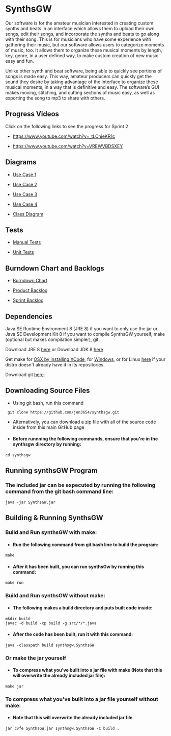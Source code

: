 # SynthsGW

Our software is for the amateur musician interested in creating custom synths
and beats in an interface which allows them to upload their own songs, edit
their songs, and incorporate the synths and beats to go along with their song.
This is for musicians who have some experience with gathering their music, but
our software allows users to categorize moments of music, too. It allows them
to organize these musical moments by length, key, genre, in a user defined way,
to make custom creation of new music easy and fun.

Unlike other synth and beat software, being able to quickly see portions of
songs is made easy. This way, amateur producers can quickly get the sound they
desire by taking advantage of the interface to organize these musical moments,
in a way that is definitive and easy. The software’s GUI makes moving,
stitching, and cutting sections of music easy, as well as exporting the song to
mp3 to share with others.

## Progress Videos
Click on the following links to see the progress for Sprint 2

 * https://www.youtube.com/watch?v=_tLChjeKR1c

 * https://www.youtube.com/watch?v=VREWVBDSXEY
 
## Diagrams
* [Use Case 1](https://github.com/jon3654/synthsgw/blob/master/diagrams/Use%20Case%201.pdf)

* [Use Case 2](https://github.com/jon3654/synthsgw/blob/master/diagrams/Use%20Case%202.pdf)

* [Use Case 3](https://github.com/jon3654/synthsgw/blob/master/diagrams/Use%20Case%203.pdf)

* [Use Case 4](https://github.com/jon3654/synthsgw/blob/master/diagrams/Use%20Case%204.pdf)

* [Class Diagram](https://github.com/jon3654/synthsgw/blob/master/diagrams/Class%20Diagram.pdf)

## Tests

* [Manual Tests](https://github.com/jon3654/synthsgw/blob/master/Tests/Manual%20Tests.pdf)

* [Unit Tests](https://github.com/jon3654/synthsgw/blob/master/Tests/com/github/synthsgw/tests/JUnitTest.java)

## Burndown Chart and Backlogs

* [Burndown Chart](https://github.com/jon3654/synthsgw/blob/master/Burndown_Chart.pdf)

* [Product Backlog](https://github.com/jon3654/synthsgw/blob/master/Product_Backlog.pdf)

* [Sprint Backlog](https://github.com/jon3654/synthsgw/blob/master/Sprint_Backlog.pdf)

## Dependencies
Java SE Runtime Environment 8 (JRE 8) if you want to only use the jar or Java SE Development Kit 8 if you want to compile SynthsGW yourself, make (optional but makes compilation simpler), git.

Download JRE 8 [here](http://www.oracle.com/technetwork/java/javase/downloads/jre8-downloads-2133155.html)
or 
Download JDK 8 [here](http://www.oracle.com/technetwork/java/javase/downloads/jdk8-downloads-2133151.html)

Get make for [OSX by installing XCode](https://developer.apple.com/xcode/), for [Windows](http://gnuwin32.sourceforge.net/packages/make.htm), or for Linux [here](https://ftp.gnu.org/gnu/make/) if your distro doesn't already have it in its repositories.

Download git [here](https://git-scm.com/downloads).

## Downloading Source Files
* Using git bash, run this command
```
 git clone https://github.com/jon3654/synthsgw.git
```
* Alternatively, you can download a zip file with all of the source code inside from this main GitHub page

* #### Before runnning the following commands, ensure that you're in the synthsgw directory by running:
```
cd synthsgw
```
## Running synthsGW Program
### The included jar can be expecuted by running the following command from the git bash command line:
```
java -jar SynthsGW.jar
```

## Building & Running SynthsGW
### Build and Run synthsGW with make:
* #### Run the following command from git bash line to build the program:
```
make
```
* #### After it has been built, you can run synthsGw by running this command:
```
make run
```

### Build and Run synthsGW without make:
* #### The following makes a build directory and puts built code inside:
```
mkdir build
javac -d build -cp build -g src/*/*.java
```

* #### After the code has been built, run it with this command:
```
java -classpath build synthsgw.SynthsGW
```
### Or make the jar yourself
* #### To compress what you've built into a jar file with make (Note that this will overwrite the already included jar file):
```
make jar
```
### To compress what you've built into a jar file yourself without make:
* #### Note that this will overwrite the already included jar file
```
jar cvfe SynthsGW.jar synthsgw.SynthsGW -C build .
```

